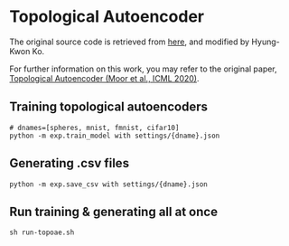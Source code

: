 # Topological Autoencoder
The original source code is retrieved from [here](https://osf.io/abuce/?view_only=f16d65d3f73e4918ad07cdd08a1a0d4b), and modified by Hyung-Kwon Ko.

For further information on this work, you may refer to the original paper, [Topological Autoencoder (Moor et al., ICML 2020)](https://arxiv.org/abs/1906.00722).


## Training topological autoencoders
```
# dnames=[spheres, mnist, fmnist, cifar10]
python -m exp.train_model with settings/{dname}.json
```

## Generating .csv files
```
python -m exp.save_csv with settings/{dname}.json
```

## Run training & generating all at once
```
sh run-topoae.sh
```
